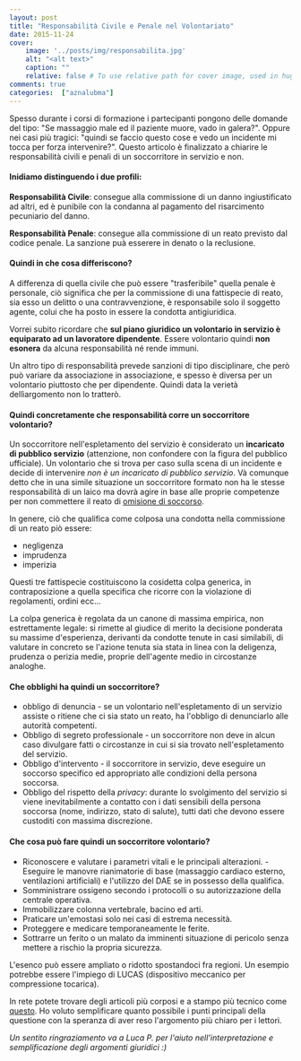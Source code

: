 ```yaml
---
layout: post
title: "Responsabilità Civile e Penale nel Volontariato"
date: 2015-11-24
cover:
    image: '../posts/img/responsabilita.jpg'
    alt: "<alt text>"
    caption: ""
    relative: false # To use relative path for cover image, used in hugo Page-bundles
comments: true
categories:  ["aznalubma"]
---
```


Spesso durante i corsi di formazione i partecipanti pongono delle domande del tipo: "Se massaggio male ed il paziente muore, vado in galera?". Oppure nei casi più tragici: "quindi se faccio questo cose e vedo un incidente mi tocca per forza intervenire?". Questo articolo è finalizzato a chiarire le responsabilità civili e penali di un soccorritore in servizio  e non.

#### Inidiamo distinguendo i due profili:

**Responsabilità Civile**: consegue alla commissione di un danno ingiustificato ad altri, ed è punibile con la condanna al pagamento del risarcimento pecuniario del danno.

**Responsabilità Penale**: consegue alla commissione di un reato previsto dal codice penale. La sanzione puà esserere in denato o la reclusione.

#### Quindi in che cosa differiscono?
A differenza di quella civile che può essere "trasferibile" quella penale è personale, ciò significa che per la commissione di una fattispecie di reato, sia esso un delitto o una contravvenzione, è responsabile solo il soggetto agente, colui che ha posto in essere la condotta antigiuridica.

Vorrei subito ricordare che **sul piano giuridico un volontario in servizio è equiparato ad un lavoratore dipendente**. Essere volontario quindi **non esonera** da alcuna responsabilità né rende immuni.

Un altro tipo di responsabilità prevede sanzioni di tipo disciplinare, che però può variare da associazione in associazione, e spesso è diversa per un volontario piuttosto che per dipendente. Quindi data la verietà dellìargomento non lo tratterò.

#### Quindi concretamente che responsabilità corre un soccorritore volontario?
Un soccorritore nell'espletamento del servizio è considerato un **incaricato di pubblico servizio** (attenzione, non confondere con la figura del pubblico ufficiale). Un volontario che si trova per caso sulla scena di un incidente e decide di intervenire *non è un incaricato di pubblico servizio*. Và comunque detto che in una simile situazione un soccorritore formato non ha le stesse responsabilità di un laico ma dovrà agire in base alle proprie competenze per non commettere il reato di [omisione di soccorso](https://it.wikipedia.org/wiki/Omissione_di_soccorso).

In genere, ciò che qualifica come colposa una condotta nella commissione di un reato piò essere:
- negligenza
- imprudenza
- imperizia

Questi tre fattispecie costituiscono la cosidetta colpa generica, in contraposizione a quella specifica che ricorre con la violazione di regolamenti, ordini ecc...

La colpa generica è regolata da un canone di massima empirica, non estrettamente legale: si rimette al giudice di merito la decisione ponderata su massime d'esperienza, derivanti da condotte tenute in casi similabili, di valutare in concreto se l'azione tenuta sia stata in linea con la deligenza, prudenza o perizia medie, proprie dell'agente medio in circostanze analoghe.

#### Che obblighi ha quindi un soccorritore?
- obbligo di denuncia - se un volontario nell'espletamento di un servizio assiste o ritiene che ci sia stato un reato, ha l'obbligo di denunciarlo alle autorità competenti.
- Obbligo di segreto professionale - un soccorritore non deve in alcun caso divulgare fatti o circostanze in cui si sia trovato nell'espletamento del servizio.
- Obbligo d'intervento - il soccorritore in servizio, deve eseguire un soccorso specifico ed appropriato alle condizioni della persona soccorsa.
- Obbligo del rispetto della *privacy*: durante lo svolgimento del servizio si viene inevitabilmente a contatto con i dati sensibili della persona soccorsa (nome, indirizzo, stato di salute), tutti dati che devono essere custoditi con massima discrezione.

#### Che cosa può fare quindi un soccorritore volontario?
- Riconoscere e valutare i parametri vitali e le principali alterazioni.
-Eseguire le manovre rianimatorie di base (massaggio cardiaco esterno, ventilazioni artificiali) e l'utilizzo del DAE se in possesso della qualifica.
- Somministrare ossigeno secondo i protocolli o su autorizzazione della centrale operativa.
- Immobilizzare colonna vertebrale, bacino ed arti.
- Praticare un'emostasi solo nei casi di estrema necessità.
- Proteggere e medicare temporaneamente le ferite.
- Sottrarre un ferito o un malato da imminenti situazione di pericolo senza mettere a rischio la propria sicurezza.

L'esenco può essere ampliato o ridotto spostandoci fra regioni. Un esempio potrebbe essere l'impiego di LUCAS (dispositivo meccanico per compressione tocarica).

In rete potete trovare degli articoli più corposi e a stampo più tecnico come [questo](https://www.altalex.com/documents/news/2012/01/04/il-soccorritore-in-italia-rilevanti-responsabilita-di-chi-e-senza-status). Ho voluto semplificare quanto possibile i punti principali della questione con la speranza di aver reso l'argomento più chiaro per i lettori.

*Un sentito ringraziamento va a Luca P. per l'aiuto nell'interpretazione e semplificazione degli argomenti giuridici :)*

